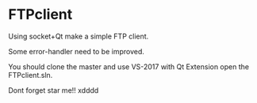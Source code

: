 # FTPclient
Using socket+Qt make a simple FTP client.

Some error-handler need to be improved.


You should clone the master and use VS-2017 with Qt Extension open the FTPclient.sln.


Dont forget star me!! xdddd

